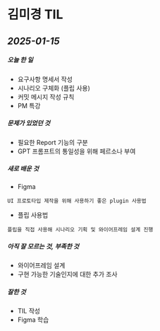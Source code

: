 # 김미경 TIL
## _2025-01-15_


#####   오늘 한 일
- 요구사항 명세서 작성
- 시나리오 구체화 (플립 사용)
- 커밋 메시지 작성 규칙
- PM 특강

##### 문제가 있었던 것

- 필요한 Report 기능의 구분
- GPT 프롬프트의 통일성을 위해 페르소나 부여

##### 새로 배운 것
- Figma
```
UI 프로토타입 제작을 위해 사용하기 좋은 plugin 사용법
```

- 플립 사용법
```
플립을 직접 사용해 시나리오 기획 및 와이어프레임 설계 진행
```


##### 아직 잘 모르는 것, 부족한 것
- 와이어프레임 설계
- 구현 가능한 기술인지에 대한 추가 조사

##### 잘한 것
- TIL 작성
- Figma 학습
